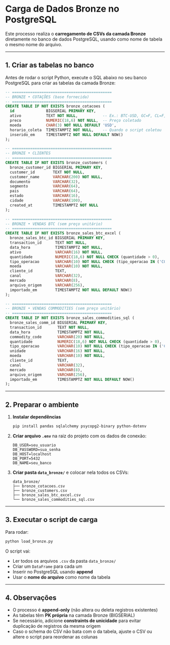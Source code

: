 # **Carga de Dados Bronze no PostgreSQL**

Este processo realiza o **carregamento de CSVs da camada Bronze** diretamente no banco de dados PostgreSQL, usando como nome de tabela o mesmo nome do arquivo.

---

## **1. Criar as tabelas no banco**

Antes de rodar o script Python, execute o SQL abaixo no seu banco PostgreSQL para criar as tabelas da camada Bronze:

```sql
-- ============================================
-- BRONZE • COTAÇÕES (base fornecida)
-- ============================================
CREATE TABLE IF NOT EXISTS bronze_cotacoes (
  id              BIGSERIAL PRIMARY KEY,
  ativo           TEXT NOT NULL,           -- Ex.: BTC-USD, GC=F, CL=F, SI=F
  preco           NUMERIC(18,6) NOT NULL,  -- Preço coletado
  moeda           CHAR(3) NOT NULL DEFAULT 'USD',
  horario_coleta  TIMESTAMPTZ NOT NULL,    -- Quando o script coletou
  inserido_em     TIMESTAMPTZ NOT NULL DEFAULT NOW()
);

-- ============================================
-- BRONZE • CLIENTES
-- ============================================
CREATE TABLE IF NOT EXISTS bronze_customers (
  bronze_customer_id BIGSERIAL PRIMARY KEY,
  customer_id        TEXT NOT NULL,
  customer_name      VARCHAR(200) NOT NULL,
  documento          VARCHAR(32),
  segmento           VARCHAR(64),
  pais               VARCHAR(64),
  estado             VARCHAR(16),
  cidade             VARCHAR(100),
  created_at         TIMESTAMPTZ NOT NULL
);

-- ============================================
-- BRONZE • VENDAS BTC (sem preço unitário)
-- ============================================
CREATE TABLE IF NOT EXISTS bronze_sales_btc_excel (
  bronze_sales_btc_id BIGSERIAL PRIMARY KEY,
  transaction_id      TEXT NOT NULL,
  data_hora           TIMESTAMPTZ NOT NULL,
  ativo               VARCHAR(16) NOT NULL,
  quantidade          NUMERIC(18,6) NOT NULL CHECK (quantidade > 0),
  tipo_operacao       VARCHAR(10) NOT NULL CHECK (tipo_operacao IN ('COMPRA','VENDA')),
  moeda               VARCHAR(10) NOT NULL,
  cliente_id          TEXT,
  canal               VARCHAR(32),
  mercado             VARCHAR(8),
  arquivo_origem      VARCHAR(256),
  importado_em        TIMESTAMPTZ NOT NULL DEFAULT NOW()
);

-- ============================================
-- BRONZE • VENDAS COMMODITIES (sem preço unitário)
-- ============================================
CREATE TABLE IF NOT EXISTS bronze_sales_commodities_sql (
  bronze_sales_comm_id BIGSERIAL PRIMARY KEY,
  transaction_id       TEXT NOT NULL,
  data_hora            TIMESTAMPTZ NOT NULL,
  commodity_code       VARCHAR(20) NOT NULL,
  quantidade           NUMERIC(18,6) NOT NULL CHECK (quantidade > 0),
  tipo_operacao        VARCHAR(10) NOT NULL CHECK (tipo_operacao IN ('COMPRA','VENDA')),
  unidade              VARCHAR(16) NOT NULL,
  moeda                VARCHAR(10) NOT NULL,
  cliente_id           TEXT,
  canal                VARCHAR(32),
  mercado              VARCHAR(8),
  arquivo_origem       VARCHAR(256),
  importado_em         TIMESTAMPTZ NOT NULL DEFAULT NOW()
);
```

---

## **2. Preparar o ambiente**

1. **Instalar dependências**

   ```bash
   pip install pandas sqlalchemy psycopg2-binary python-dotenv
   ```

2. **Criar arquivo `.env`** na raiz do projeto com os dados de conexão:

   ```env
   DB_USER=seu_usuario
   DB_PASSWORD=sua_senha
   DB_HOST=localhost
   DB_PORT=5432
   DB_NAME=seu_banco
   ```

3. **Criar pasta `data_bronze/`** e colocar nela todos os CSVs:

   ```
   data_bronze/
   ├── bronze_cotacoes.csv
   ├── bronze_customers.csv
   ├── bronze_sales_btc_excel.csv
   └── bronze_sales_commodities_sql.csv
   ```

---

## **3. Executar o script de carga**

Para rodar:

```bash
python load_bronze.py
```

O script vai:

* Ler todos os arquivos `.csv` da pasta `data_bronze/`
* Criar um `DataFrame` para cada um
* Inserir no PostgreSQL usando **append**
* Usar o **nome do arquivo** como nome da tabela

---

## **4. Observações**

* O processo é **append-only** (não altera ou deleta registros existentes)
* As tabelas têm **PK própria** na camada Bronze (BIGSERIAL)
* Se necessário, adicione **constraints de unicidade** para evitar duplicação de registros da mesma origem
* Caso o schema do CSV não bata com o da tabela, ajuste o CSV ou altere o script para reordenar as colunas
